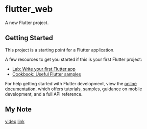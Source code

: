# flutter_web

A new Flutter project.

## Getting Started

This project is a starting point for a Flutter application.

A few resources to get you started if this is your first Flutter project:

- [Lab: Write your first Flutter app](https://docs.flutter.dev/get-started/codelab)
- [Cookbook: Useful Flutter samples](https://docs.flutter.dev/cookbook)

For help getting started with Flutter development, view the
[online documentation](https://docs.flutter.dev/), which offers tutorials,
samples, guidance on mobile development, and a full API reference.


## My Note

[video](https://www.youtube.com/watch?v=SmJB8cy8emU)
[link](https://devmuaz.medium.com/flutter-clean-architecture-series-part-1-d2d4c2e75c47)